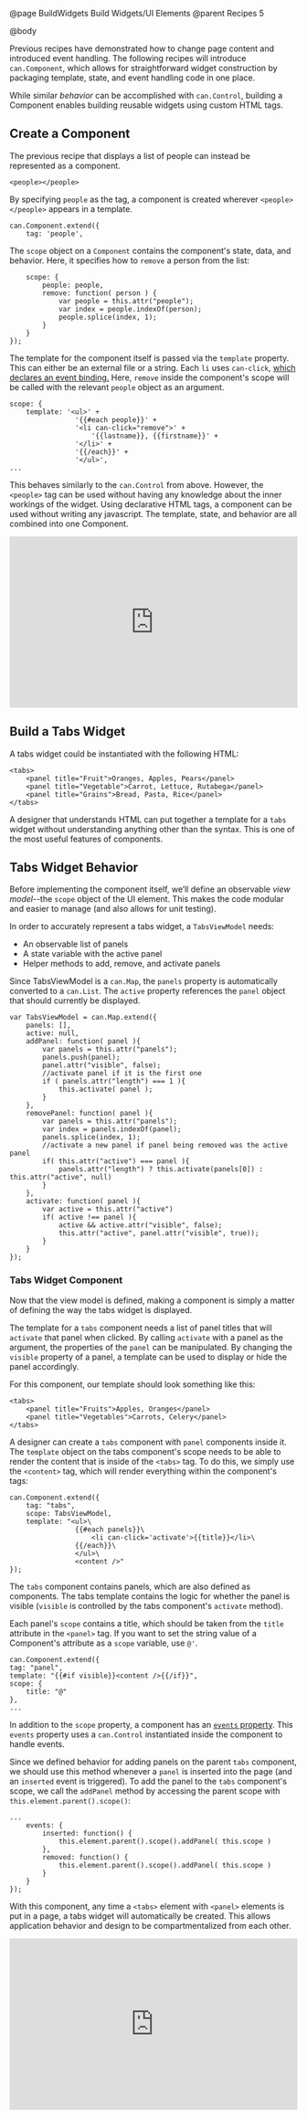 @page BuildWidgets Build Widgets/UI Elements
@parent Recipes 5

@body

Previous recipes have demonstrated how to change page content and introduced
event handling. The following recipes will introduce `can.Component`,
which allows for straightforward widget construction by packaging
template, state, and event handling code in one place.

While similar *behavior* can be accomplished with `can.Control`,
building a Component enables building reusable widgets using custom
HTML tags.

## Create a Component

The previous recipe that displays a list of people can instead
be represented as a component.

```
<people></people>
```

By specifying `people` as the tag, a component is created wherever `<people></people>`
appears in a template.

```
can.Component.extend({
	tag: 'people',
```

The `scope` object on a `Component` contains the component's state, data,
and behavior. Here, it specifies how to `remove` a person from the list:

```
	scope: {
		people: people,
		remove: function( person ) {
			var people = this.attr("people");
			var index = people.indexOf(person);
			people.splice(index, 1);
		}
	}
});
```

The template for the component itself is passed via the `template`
property. This can either be an external file or a string.
Each `li` uses `can-click`, [which declares an event binding.](http://canjs.com/docs/can.view.bindings.can-EVENT.html)
Here, `remove` inside the component's
scope will be called with the relevant `people` object
as an argument.

```
scope: {
	template: '<ul>' +
				'{{#each people}}' +
				'<li can-click="remove">' +
					'{{lastname}}, {{firstname}}' +
				'</li>' +
				'{{/each}}' +
				'</ul>',
...
```

This behaves similarly to the `can.Control` from above.
However, the `<people>` tag can be used without having
any knowledge about the inner workings of the widget.
Using declarative HTML tags, a component can be used
without writing any javascript. The template, state,
and behavior are all combined into one Component.

<iframe width="100%" height="300" src="http://jsfiddle.net/donejs/WBM9z/embedded/result,html,js/" allowfullscreen="allowfullscreen" frameborder="0"> </iframe>

## Build a Tabs Widget

A tabs widget could be instantiated with the following HTML:

```
<tabs>
	<panel title="Fruit">Oranges, Apples, Pears</panel>
	<panel title="Vegetable">Carrot, Lettuce, Rutabega</panel>
	<panel title="Grains">Bread, Pasta, Rice</panel>
</tabs>
```

A designer that understands HTML can put together a template for a `tabs`
widget without understanding anything other than the syntax.
This is one of the most useful features of components.

## Tabs Widget Behavior

Before implementing the component itself, we’ll
define an observable *view model*--the `scope` object
of the UI element. This makes the code modular and easier
to manage (and also allows for unit testing).

In order to accurately represent a tabs widget,
a `TabsViewModel` needs:
<ul>
<li>An observable list of panels</li>
<li>A state variable with the active panel</li>
<li>Helper methods to add, remove, and activate panels</li>
</ul>

Since TabsViewModel is a `can.Map`, the `panels` property is
automatically converted to a `can.List`.
The `active` property references the `panel` object
that should currently be displayed.

```
var TabsViewModel = can.Map.extend({
	panels: [],
	active: null,
	addPanel: function( panel ){
		var panels = this.attr("panels");
		panels.push(panel);
		panel.attr("visible", false);
		//activate panel if it is the first one
		if ( panels.attr("length") === 1 ){
			this.activate( panel );
		}
	},
	removePanel: function( panel ){
		var panels = this.attr("panels");
		var index = panels.indexOf(panel);
		panels.splice(index, 1);
		//activate a new panel if panel being removed was the active panel
		if( this.attr("active") === panel ){
			panels.attr("length") ? this.activate(panels[0]) : this.attr("active", null)
		}
	},
	activate: function( panel ){
		var active = this.attr("active")
		if( active !== panel ){
			active && active.attr("visible", false);
			this.attr("active", panel.attr("visible", true));
		}
	}
});
```

### Tabs Widget Component

Now that the view model is defined, making a component is simply
a matter of defining the way the tabs widget is displayed.

The template for a `tabs` component needs a list of panel titles
that will `activate` that panel when clicked. By calling `activate`
with a panel as the argument, the properties of the `panel` can
be manipulated. By changing the `visible` property of a panel,
a template can be used to display or hide the panel accordingly.

For this component, our template should look something like this:

```
<tabs>
	<panel title="Fruits">Apples, Oranges</panel>
	<panel title="Vegetables">Carrots, Celery</panel>
</tabs>
```

A designer can create a `tabs` component with `panel` components inside it.
The `template` object on the tabs component's scope needs to be able to render
the content that is inside of the `<tabs>` tag. To do this, we simply use the
`<content>` tag, which will render everything within the component's tags:

```
can.Component.extend({
	tag: "tabs",
	scope: TabsViewModel,
	template: "<ul>\
				{{#each panels}}\
					<li can-click='activate'>{{title}}</li>\
				{{/each}}\
				</ul>\
				<content />"
});
```

The `tabs` component contains panels, which are also defined
as components. The tabs template contains the logic for whether
the panel is visible (`visible` is controlled by the tabs
component's `activate` method).

Each panel's `scope` contains a title, which should be
taken from the `title` attribute in the `<panel>` tag.
If you want to set the string value of a Component's
attribute as a `scope` variable, use  `@'`.

```
can.Component.extend({
tag: "panel",
template: "{{#if visible}}<content />{{/if}}",
scope: {
	title: "@"
},
...
```

In addition to the `scope` property, a component has an
[`events` property](http://canjs.com/docs/can.Component.prototype.events.html).
This `events` property uses a `can.Control` instantiated inside
the component to handle events.

Since we defined behavior for adding panels on the parent
`tabs` component, we should use this method whenever a `panel`
is inserted into the page (and an `inserted` event is triggered).
To add the panel to the `tabs` component's scope, we call the
`addPanel` method by accessing the parent scope with `this.element.parent().scope()`:

```
...
	events: {
		inserted: function() {
			this.element.parent().scope().addPanel( this.scope )
		},
		removed: function() {
			this.element.parent().scope().addPanel( this.scope )
		}
	}
});
```

With this component, any time a `<tabs>` element with
`<panel>` elements is put in a page, a tabs widget will
automatically be created. This allows application behavior
and design to be compartmentalized from each other.

<iframe width="100%" height="300" src="http://jsfiddle.net/x6TJK/2/embedded/result,html,js/" allowfullscreen="allowfullscreen" frameborder="0"> </iframe>